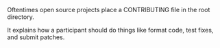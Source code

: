 Oftentimes open source projects place a CONTRIBUTING file in the root directory.

It explains how a participant should do things like format code, test fixes, and submit patches.
